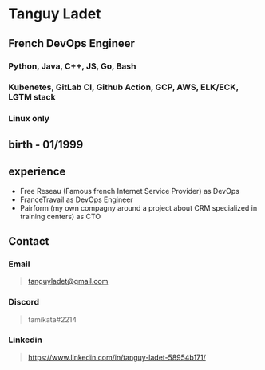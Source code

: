 # Tanguy Ladet
## French DevOps Engineer
### Python, Java, C++, JS, Go, Bash 
### Kubenetes, GitLab CI, Github Action, GCP, AWS, ELK/ECK, LGTM stack
### Linux only
## birth - 01/1999
## experience
- Free Reseau (Famous french Internet Service Provider) as DevOps
- FranceTravail as DevOps Engineer
- Pairform (my own compagny around a project about CRM specialized in training centers) as CTO
## Contact
### Email
> tanguyladet@gmail.com
### Discord
> tamikata#2214
### Linkedin
> https://www.linkedin.com/in/tanguy-ladet-58954b171/
